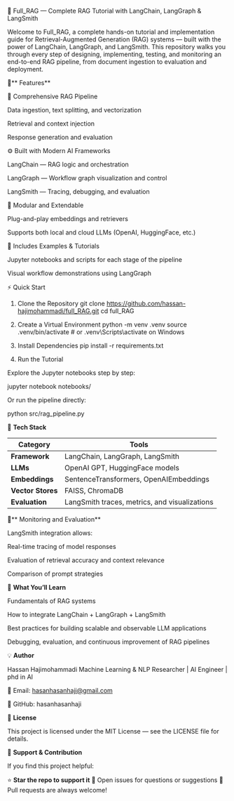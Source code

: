🧠 Full_RAG — Complete RAG Tutorial with LangChain, LangGraph & LangSmith

Welcome to Full_RAG, a complete hands-on tutorial and implementation guide for Retrieval-Augmented Generation (RAG) systems — built with the power of LangChain, LangGraph, and LangSmith.
This repository walks you through every step of designing, implementing, testing, and monitoring an end-to-end RAG pipeline, from document ingestion to evaluation and deployment.

🚀** Features**

📘 Comprehensive RAG Pipeline

Data ingestion, text splitting, and vectorization

Retrieval and context injection

Response generation and evaluation

⚙️ Built with Modern AI Frameworks

LangChain — RAG logic and orchestration

LangGraph — Workflow graph visualization and control

LangSmith — Tracing, debugging, and evaluation

🧩 Modular and Extendable

Plug-and-play embeddings and retrievers

Supports both local and cloud LLMs (OpenAI, HuggingFace, etc.)

🧠 Includes Examples & Tutorials

Jupyter notebooks and scripts for each stage of the pipeline

Visual workflow demonstrations using LangGraph

⚡ Quick Start
1. Clone the Repository
git clone https://github.com/hassan-hajimohammadi/full_RAG.git
cd full_RAG

2. Create a Virtual Environment
python -m venv .venv
source .venv/bin/activate     # or .venv\Scripts\activate on Windows

3. Install Dependencies
pip install -r requirements.txt

4. Run the Tutorial

Explore the Jupyter notebooks step by step:

jupyter notebook notebooks/

Or run the pipeline directly:

python src/rag_pipeline.py

🧩 **Tech Stack**

| **Category**      | **Tools**                                     |
| ----------------- | --------------------------------------------- |
| **Framework**     | LangChain, LangGraph, LangSmith               |
| **LLMs**          | OpenAI GPT, HuggingFace models                |
| **Embeddings**    | SentenceTransformers, OpenAIEmbeddings        |
| **Vector Stores** | FAISS, ChromaDB                               |
| **Evaluation**    | LangSmith traces, metrics, and visualizations |


🧪** Monitoring and Evaluation**

LangSmith integration allows:

Real-time tracing of model responses

Evaluation of retrieval accuracy and context relevance

Comparison of prompt strategies

🧠 **What You’ll Learn**

Fundamentals of RAG systems

How to integrate LangChain + LangGraph + LangSmith

Best practices for building scalable and observable LLM applications

Debugging, evaluation, and continuous improvement of RAG pipelines

💡 **Author**

Hassan Hajimohammadi
Machine Learning & NLP Researcher | AI Engineer | phd in AI

📧 Email: hasanhasanhaji@gmail.com

🐙 GitHub: hasanhasanhaji

🪪 **License**

This project is licensed under the MIT License — see the LICENSE
 file for details.

🌟 **Support & Contribution**

If you find this project helpful:

⭐ **Star the repo to support it**
🐛 Open issues for questions or suggestions
🤝 Pull requests are always welcome!
